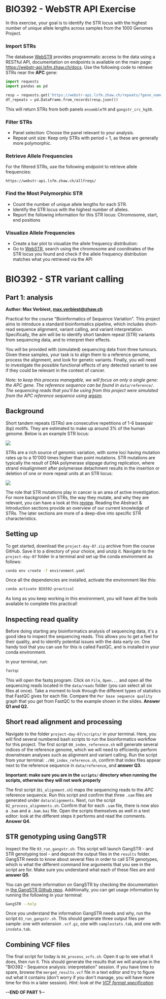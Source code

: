 # BIO392 - WebSTR API Exercise

In this exercise, your goal is to identify the STR locus with the highest number of unique allele lengths across samples from the 1000 Genomes Project.

### Import STRs 

The database [WebSTR](https://webstr.ucsd.edu/) provides programmatic access to the data using a RESTful API, documentation on endpoints is available on the main page: https://webstr-api.lsfm.zhaw.ch/docs. Use the following code to retrieve STRs near the **APC** gene:

```python
import requests 
import pandas as pd

resp = requests.get('https://webstr-api.lsfm.zhaw.ch/repeats/?gene_names=APC'
df_repeats = pd.DataFrame.from_records(resp.json())
```
This will return STRs from both panels `ensembleTR` and `gangstr_crc_hg38`. 

### Filter STRs

- Panel selection: Choose the panel relevant to your analysis.
- Repeat unit size: Keep only STRs with period = 1, as these are generally more polymorphic.

### Retrieve Allele Frequencies

For the filtered STRs, use the following endpoint to retrieve allele frequencies:
```
https://webstr-api.lsfm.zhaw.ch/allfreqs/
```
### Find the Most Polymorphic STR

- Count the number of unique allele lengths for each STR.
- Identify the STR locus with the highest number of alleles.
- Report the following information for this STR locus: Chromosome, start, end positions

### Visualize Allele Frequencies

- Create a bar plot to visualize the allele frequency distribution:
- Go to [WebSTR](https://webstr.ucsd.edu/), search using the chromosome and coordinates of the STR locus you found and check if the allele frequency distribution matches what you retrieved via the API

# BIO392 - STR variant calling

## Part 1: analysis

**Author: Max Verbiest, max.verbiest@zhaw.ch**

Practical for the course "Bioinformatics of Sequence Variation". This project aims to introduce a standard bioinformatics pipeline, which includes short-read sequence alignment, variant calling, and variant interpretation. Specifically, the aim will be to identify short tandem repeat (STR) variants from sequencing data, and to interpret their effects. 

You will be provided with (simulated) sequencing data from three tumours. Given these samples, your task is to align them to a reference genome, process the alignment, and look for genetic variants. Finally, you will need to investigate the possible functional effects of any detected variant to see if they could be relevant in the context of cancer.

*Note: to keep this process managable, we will focus on only a single gene: the APC gene. The reference sequence can be found in `data/reference/`. The sequencing reads that you'll be using from this project were simulated from the APC reference sequence using [wgsim](https://github.com/lh3/wgsim).*


## Background  

Short tandem repeats (STRs) are consecutive repetitions of 1-6 basepair (bp) motifs. They are estimated to make up around 3% of the human genome. Below is an example STR locus:  

![](images/str_example.png)  

STRs are a rich source of genomic variation, with some loci having mutation rates up to a 10'000 times higher than point mutations. STR mutations are typically the result of DNA polymerase slippage during replication, where strand misalignment after polymerase detachment results in the insertion or deletion of one or more repeat units at an STR locus:  

![](images/str_slippage_example.png)

The role that STR mutations play in cancer is an area of active investigation. For more background on STRs, the way they mutate, and why they are relevant, you can have a look at this [review](https://onlinelibrary.wiley.com/doi/full/10.1111/jeb.14106). Reading the Abstract & Introduction sections provide an overview of our current knowledge of STRs. The later sections are more of a deep-dive into specific STR characteristics.

## Setting up  

To get started, download the `project-day-07.zip` archive from the course GitHub. Save it to a directory of your choice, and unzip it. Navigate to the `project-day-07` folder in a terminal and set up the conda environment as follows:  

```sh
conda env create -f environment.yaml
```

Once all the dependencies are installed, activate the environment like this:  

```sh
conda activate BIO392-practical
```

As long as you keep working in this environment, you will have all the tools available to complete this practical!

## Inspecting read quality

Before doing starting any bioinformatics analysis of sequencing data, it's a good idea to inspect the sequencing reads. This allows you to get a feel for their quality, and to identify potential issues with the data early on. One handy tool that you can use for this is called FastQC, and is installed in your conda environment.

In your terminal, run:
```sh
fastqc
```
This will open the fastq program. Click on `File`, `Open...` and open all the sequencing reads located in the `data/reads` folder (you can select all six files at once). Take a moment to look through the different types of statistics that FastQC gives for each file. Compare the `Per base sequence quality` graph that you get from FastQC to the example shown in the slides. **Answer Q1 and Q2.**

## Short read alignment and processing

Navigate to the folder `project-day-07/scripts/` in your terminal. Here, you will find several numbered bash scripts to run the bioinformatics workflow for this project. The first script `00_index_reference.sh` will generate several indices of the reference genome, which we will need to efficiently perform downstream analyses such as alignment and variant calling. Run the script from your terminal: `./00_index_reference.sh`, confirm that index files appear next to the reference sequence in `data/reference`, and **answer Q3**.

**Important: make sure you are in the `scripts/` directory when running the scripts, otherwise they will not work properly**

The first script (`01_alignment.sh`) maps the sequencing reads to the *APC* reference sequence. Run this script and confirm that three `.sam` files are generated under `data/alignments`. Next, run the script `02_process_alignments.sh`. Confirm that for each `.sam` file, there is now also a `.bam` and a `.bam.bai` file. Open the scripts themselves as well in a text editor: look at the different steps it performs and read the comments. **Answer Q4.**

## STR genotyping using GangSTR

Inspect the file `03_run_gangstr.sh`. This script will launch GangSTR - and STR genotyping tool - and deposit the output files in the `results` folder. GangSTR needs to know about several files in order to call STR genotypes, which is what the different command line arguments that you see in the script are for. Make sure you understand what each of these files are and **answer Q5**. 

You can get more information on GangSTR by checking the documentation in [the GangSTR Github repo](https://github.com/gymreklab/gangstr). Additionally, you can get usage information by running the following in your terminal: 

```sh
GangSTR --help
```

Once you understand the information GangSTR needs and why, run the script `03_run_gangstr.sh`. This should generate three output files per sample: one with extension `.vcf.gz`, one with `samplestats.tab`, and one with `insdata.tab`.

## Combining VCF files
The final script for today is `04_process_vcfs.sh`. Open it up to see what it does, then run it. This should generate the results that we will analyse in the "BIO392 - Sequence analysis: interpretation" session. If you have time to spare, browse the `merged_results.vcf` file in a text editor and try to figure out what it contains (don't worry if you don't manage, you will have more time for this in a later session). 
*Hint: look at the [VCF format specification](https://samtools.github.io/hts-specs/VCFv4.4.pdf)*

**--END OF PART 1--**
